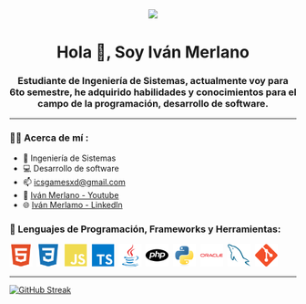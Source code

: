 <div id="header" align="center">
    <img src="https://media.giphy.com/media/MeJgB3yMMwIaHmKD4z/giphy.gif" width="200">
    <h1 align="center">Hola 👋, Soy Iván Merlano</h1>
    <h3 align="center">Estudiante de Ingeniería de Sistemas, actualmente voy para 6to semestre, he adquirido habilidades y conocimientos para el campo de la programación, desarrollo de software.</h3>
</div>

---

### 👨‍💻 Acerca de mí :
- 📝 Ingeniería de Sistemas
- 💻 Desarrollo de software
- 📫 icsgamesxd@gmail.com
- 🚀 [Iván Merlano - Youtube](https://www.youtube.com/@ivanmerlano887)
- 🌐 [Iván Merlamo - Linkedln](https://www.linkedin.com/in/iv%C3%A1n-felipe-merlano-vergara-a53b05254)

<div id="tools" align="left">
    <h3>🔨 Lenguajes de Programación, Frameworks y Herramientas:</h3>
    <div id="icons">
        <img src="https://github.com/devicons/devicon/blob/master/icons/html5/html5-plain.svg" title="HTML" alt="HTML" width="40" height="40">&nbsp
        <img src="https://github.com/devicons/devicon/blob/master/icons/css3/css3-plain.svg" title="CSS" alt="CSS" width="40" height="40">&nbsp
        <img src="https://github.com/devicons/devicon/blob/master/icons/javascript/javascript-plain.svg" title="JS" alt="JS" width="40" height="40">&nbsp
        <img src="https://github.com/devicons/devicon/blob/master/icons/typescript/typescript-plain.svg" title="TS" alt="TS" width="40" height="40">&nbsp
        <img src="https://github.com/devicons/devicon/blob/master/icons/java/java-original.svg" title="JAVA" alt="JAVA" width="40" height="40">&nbsp
        <img src="https://github.com/devicons/devicon/blob/master/icons/php/php-plain.svg" title="PHP" alt="PHP" width="40" height="40">&nbsp
        <img src="https://github.com/devicons/devicon/blob/master/icons/python/python-original.svg" title="PYTHON" alt="PYTHON" width="40" height="40">&nbsp
        <img src="https://github.com/devicons/devicon/blob/master/icons/oracle/oracle-original.svg" title="ORACLE" alt="ORACLE" width="40" height="40">&nbsp
        <img src="https://github.com/devicons/devicon/blob/master/icons/mysql/mysql-plain.svg" title="MYSQL" alt="MYSQL" width="40" height="40">&nbsp
        <img src="https://github.com/devicons/devicon/blob/master/icons/git/git-plain.svg" title="GIT" alt="GIT" width="40" height="40">&nbsp
    </div>
</div>

--- 

[![GitHub Streak](https://github-readme-streak-stats.herokuapp.com?user=Ivanmerlano23&theme=onedark&locale=es)](https://git.io/streak-stats)
